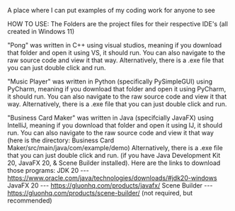 A place where I can put examples of my coding work for anyone to see

HOW TO USE: The Folders are the project files for their respective IDE's (all created in Windows 11)

"Pong" was written in C++ using visual studios, meaning if you download that folder and open it using VS, it should run.
You can also navigate to the raw source code and view it that way. Alternatively, there is a .exe file that you can just double click and run.

"Music Player" was written in Python (specifically PySimpleGUI) using PyCharm, meaning if you download that folder and open it using PyCharm, it should run.
You can also navigate to the raw source code and view it that way. Alternatively, there is a .exe file that you can just double click and run.

"Business Card Maker" was written in Java (specifcially JavaFX) using IntelliJ, meaning if you download that folder and open it using IJ, it should run.
You can also navigate to the raw source code and view it that way (here is the directory: Business Card Maker/src/main/java/com/example/demo)
Alternatively, there is a .exe file that you can just double click and run.
(if you have Java Development Kit 20, JavaFX 20, & Scene Builder installed). Here are the links to download those programs:
JDK 20 --- https://www.oracle.com/java/technologies/downloads/#jdk20-windows
JavaFX 20 --- https://gluonhq.com/products/javafx/
Scene Builder --- https://gluonhq.com/products/scene-builder/ (not required, but recommended)
